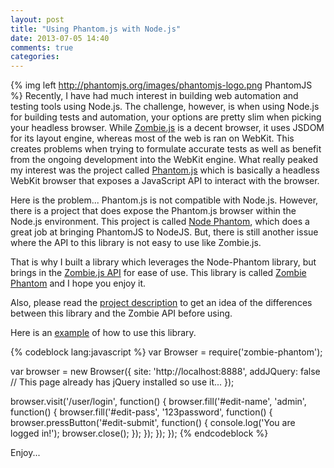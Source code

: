 ```yaml
---
layout: post
title: "Using Phantom.js with Node.js"
date: 2013-07-05 14:40
comments: true
categories:
---
```

{% img left http://phantomjs.org/images/phantomjs-logo.png PhantomJS %} Recently, I have had much interest in building web automation and testing tools
using Node.js.  The challenge, however, is when using Node.js for building tests
and automation, your options are pretty slim when picking your headless browser.
While <a href="http://zombie.labnotes.org/">Zombie.js</a> is a decent browser, it
uses JSDOM for its layout engine, whereas most of the web is ran on WebKit.  This
creates problems when trying to formulate accurate tests as well as benefit from
the ongoing development into the WebKit engine.  What really peaked my interest
was the project called <a href="http://phantomjs.org">Phantom.js</a> which is
basically a headless WebKit browser that exposes a JavaScript API to interact with
the browser.
<!-- more -->

Here is the problem... Phantom.js is not compatible with Node.js.  However, there is
a project that does expose the Phantom.js browser within the Node.js environment.
This project is called <a href="https://github.com/alexscheelmeyer/node-phantom">Node Phantom</a>,
which does a great job at bringing PhantomJS to NodeJS.  But, there is still
another issue where the API to this library is not easy to use like Zombie.js.

That is why I built a library which leverages the Node-Phantom library, but brings
in the <a href="http://zombie.labnotes.org/API">Zombie.js API</a> for ease of use.
This library is called <a href="https://github.com/travist/zombie-phantom">Zombie Phantom</a>
and I hope you enjoy it.

Also, please read the <a href="https://github.com/travist/zombie-phantom">project description</a> to
get an idea of the differences between this library and the Zombie API before using.

Here is an <a href="https://github.com/travist/zombie-phantom/blob/master/example.js">example</a> of how to use this library.

{% codeblock lang:javascript %}
var Browser = require('zombie-phantom');

var browser = new Browser({
  site: 'http://localhost:8888',
  addJQuery: false  // This page already has jQuery installed so use it...
});

browser.visit('/user/login', function() {
  browser.fill('#edit-name', 'admin', function() {
    browser.fill('#edit-pass', '123password', function() {
      browser.pressButton('#edit-submit', function() {
        console.log('You are logged in!');
        browser.close();
      });
    });
  });
});
{% endcodeblock %}

Enjoy...
